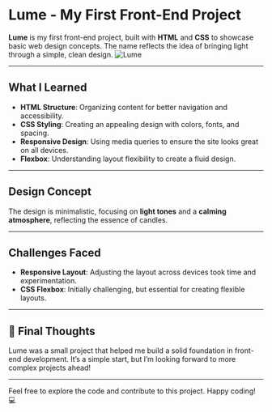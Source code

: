 # Lume - My First Front-End Project

**Lume** is my first front-end project, built with **HTML** and **CSS** to showcase basic web design concepts. The name reflects the idea of bringing light through a simple, clean design.
![Lume](https://github.com/user-attachments/assets/61746827-56a3-44a1-8027-f573fb36ae8c)


---

## What I Learned

- **HTML Structure**: Organizing content for better navigation and accessibility.
- **CSS Styling**: Creating an appealing design with colors, fonts, and spacing.
- **Responsive Design**: Using media queries to ensure the site looks great on all devices.
- **Flexbox**: Understanding layout flexibility to create a fluid design.

---

## Design Concept

The design is minimalistic, focusing on **light tones** and a **calming atmosphere**, reflecting the essence of candles.

---

## Challenges Faced

- **Responsive Layout**: Adjusting the layout across devices took time and experimentation.
- **CSS Flexbox**: Initially challenging, but essential for creating flexible layouts.

---

## 💭 Final Thoughts

Lume was a small project that helped me build a solid foundation in front-end development. It’s a simple start, but I’m looking forward to more complex projects ahead!

---

Feel free to explore the code and contribute to this project. Happy coding! 💻
